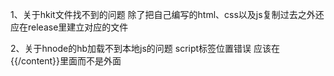 1、关于hkit文件找不到的问题
除了把自己编写的html、css以及js复制过去之外还应在release里建立对应的文件

2、关于hnode的hb加载不到本地js的问题
script标签位置错误
应该在{{/content}}里面而不是外面
